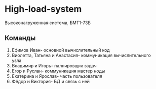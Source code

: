 # High-load-system
Высоконагруженная система, БМТ1-73Б
## Команды
1) Ефимов Иван- основной вычислительный код
2) Виолетта, Татьяна и Анастасия- коммуникация вычислительного узла
3) Владимир и Игорь- палнировщик задач
4) Егор и Руслан- коммуникация мастер ноды
5) Екатерина и Ярослав- часть пользователя
6) Фёдор и Виктория- БД и связь с ней
